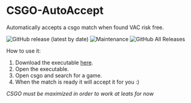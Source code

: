 # CSGO-AutoAccept
Automatically accepts a csgo match when found VAC risk free.

![GitHub release (latest by date)](https://img.shields.io/github/v/release/davidarroyo1234/CSGO-AutoAccept) ![Maintenance](https://img.shields.io/maintenance/yes/2020) ![GitHub All Releases](https://img.shields.io/github/downloads/davidarroyo1234/CSGO-AutoAccept/total)

How to use it:

 1. Download the executable [here](https://github.com/davidarroyo1234/CSGO-AutoAccept/releases).
 2. Open the executable.
 3. Open csgo and search for a game.
 4. When the match is ready it will accept it for you :)

*CSGO must be maximized in order to work at leats for now*
